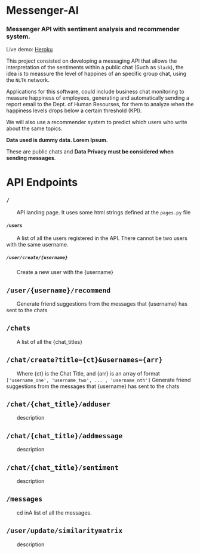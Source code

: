 # Messenger-AI
### Messenger API with sentiment analysis and recommender system.

Live demo: [Heroku](http://rihp.herokuapp.com/)

This project consisted on developing a messaging API that allows the interpretation of the sentiments within a public chat (Such as `Slack`), the idea is to meassure the level of happines of an specific group chat, using the `NLTK` network.

Applications for this software, could include business chat monitoring to measure happiness of employees, generating and automatically sending a report email to the Dept. of Human Resourses, for them to analyze when the happiness levels drops below a certain threshold (KPI).

We will also use a recommender system to predict which users who write about the same topics.

**Data used is dummy data. Lorem Ipsum.**

These are public chats and **Data Privacy must be considered when sending messages**.

# API Endpoints


### `/`

  API landing page. It uses some html strings defined at the `pages.py` file

#### `/users`

  A list of all the users registered in the API. There cannot be two users with the same username.

##### `/user/create/{username}`

  Create a new user with the {username}

## `/user/{username}/recommend`

  Generate friend suggestions from the messages that {username} has sent to the chats


## `/chats`

  A list of all the {chat_titles}


## `/chat/create?title={ct}&usernames={arr}`

  Where {ct} is the Chat Title, and {arr} is an array of format `['username_one', 'username_two', ... , 'username_nth']` Generate friend suggestions from the messages that {username} has sent to the chats

## `/chat/{chat_title}/adduser`

  description

## `/chat/{chat_title}/addmessage`

  description

## `/chat/{chat_title}/sentiment`

  description


## `/messages`

  cd inA list of all the messages.

## `/user/update/similaritymatrix`

   description

